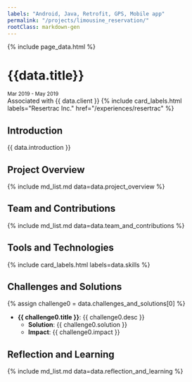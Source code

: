 ```yaml
---
labels: "Android, Java, Retrofit, GPS, Mobile app"
permalink: "/projects/limousine_reservation/"
rootClass: markdown-gen 
---
```


{% include page_data.html %}

# {{data.title}}
<small>Mar 2019 - May 2019</small>
<br>
Associated with {{ data.client }} 
{% include card_labels.html labels="Resertrac Inc." href="/experiences/resertrac" %}


## Introduction
{{ data.introduction }}


## Project Overview
{% include md_list.md data=data.project_overview %}


## Team and Contributions
{% include md_list.md data=data.team_and_contributions %}


## Tools and Technologies
{% include card_labels.html labels=data.skills %} 


## Challenges and Solutions
{% assign challenge0 = data.challenges_and_solutions[0] %}
- **{{ challenge0.title }}**: {{ challenge0.desc }}
  - **Solution**: {{ challenge0.solution }}
  - **Impact**: {{ challenge0.impact }}

## Reflection and Learning
{% include md_list.md data=data.reflection_and_learning %}